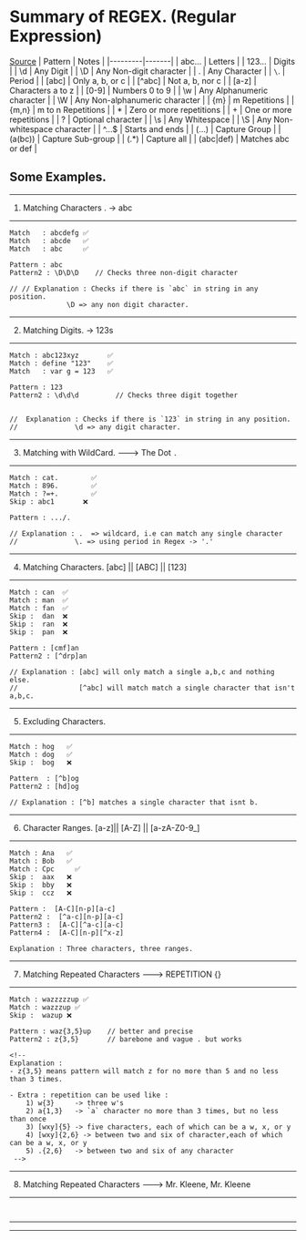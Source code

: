 # Summary of REGEX. (Regular Expression)

[Source](https://regexone.com/)
| Pattern | Notes |
|---------|-------|
| abc… |	Letters |
| 123… |	Digits |
| \d |	Any Digit |
| \D |	Any Non-digit character |
| . |	Any Character |
| `\`. |	Period |
| [abc] |	Only a, b, or c |
| [^abc] |	Not a, b, nor c |
| [a-z] |	Characters a to z |
| [0-9] |	Numbers 0 to 9 |
| \w |	Any Alphanumeric character |
| \W |	Any Non-alphanumeric character |
| {m} |	m Repetitions |
| {m,n} |	m to n Repetitions |
| * |	Zero or more repetitions |
| + |	One or more repetitions |
| ? |	Optional character |
| \s |	Any Whitespace |
| \S |	Any Non-whitespace character |
| ^…$ |	Starts and ends |
| (…)	| Capture Group |
| (a(bc)) |	Capture Sub-group |
| (.*) |	Capture all |
| (abc|def) |	Matches abc or def |


## Some Examples.


----------------------------------------------------
1) Matching Characters . -> abc
----------------------------------------------------

```
Match	: abcdefg ✅
Match	: abcde	  ✅
Match	: abc     ✅

Pattern : abc 
Pattern2 : \D\D\D    // Checks three non-digit character 

// // Explanation : Checks if there is `abc` in string in any position.
              \D => any non digit character.
```

----------------------------------------------------
2) Matching Digits. -> 123s
----------------------------------------------------
```
Match :	abc123xyz	    ✅
Match :	define "123"	✅
Match	: var g = 123   ✅

Pattern : 123
Pattern2 : \d\d\d         // Checks three digit together


//  Explanation : Checks if there is `123` in string in any position.
//              \d => any digit character.
```
----------------------------------------------------
3) Matching with WildCard. ---> The Dot `.`
----------------------------------------------------
```
Match :	cat.	    ✅
Match :	896.	    ✅
Match :	?=+.	    ✅
Skip : abc1       ❌

Pattern : .../.

// Explanation : .  => wildcard, i.e can match any single character
//              \. => using period in Regex -> '.'
```
----------------------------------------------------
4) Matching Characters. [abc] || [ABC] || [123]
----------------------------------------------------
```
Match :	can	 ✅
Match :	man	 ✅
Match :	fan	 ✅
Skip :	dan  ❌
Skip :	ran  ❌ 
Skip :	pan  ❌

Pattern : [cmf]an
Pattern2 : [^drp]an

// Explanation : [abc] will only match a single a,b,c and nothing else.
//               [^abc] will match match a single character that isn't a,b,c.
```
----------------------------------------------------
5) Excluding Characters.
----------------------------------------------------
```
Match :	hog   ✅
Match :	dog   ✅
Skip :	bog   ❌

Pattern  : [^b]og
Pattern2 : [hd]og

// Explanation : [^b] matches a single character that isnt b. 
```
----------------------------------------------------
6) Character Ranges. [a-z]|| [A-Z] || [a-zA-Z0-9_] 
----------------------------------------------------
```
Match :	Ana	  ✅
Match :	Bob	  ✅
Match :	Cpc 	✅
Skip :	aax   ❌	
Skip :	bby   ❌	
Skip :	ccz   ❌

Pattern :  [A-C][n-p][a-c]
Pattern2 :  [^a-c][n-p][a-c]
Pattern3 :  [A-C][^a-c][a-c]
Pattern4 :  [A-C][n-p][^x-z]

Explanation : Three characters, three ranges. 

```
----------------------------------------------------
7) Matching Repeated Characters ---> REPETITION {}
----------------------------------------------------
```
Match :	wazzzzzup ✅
Match :	wazzzup ✅
Skip :	wazup ❌

Pattern : waz{3,5}up    // better and precise
Pattern2 : z{3,5}       // barebone and vague . but works

<!-- 
Explanation : 
- z{3,5} means pattern will match z for no more than 5 and no less than 3 times.

- Extra : repetition can be used like :
    1) w{3}     -> three w's
    2) a{1,3}   -> `a` character no more than 3 times, but no less than once
    3) [wxy]{5} -> five characters, each of which can be a w, x, or y
    4) [wxy]{2,6} -> between two and six of character,each of which can be a w, x, or y
    5) .{2,6}   -> between two and six of any character
 -->

```
----------------------------------------------------
8) Matching Repeated Characters ---> Mr. Kleene, Mr. Kleene
----------------------------------------------------
```


```
----------------------------------------------------

----------------------------------------------------

